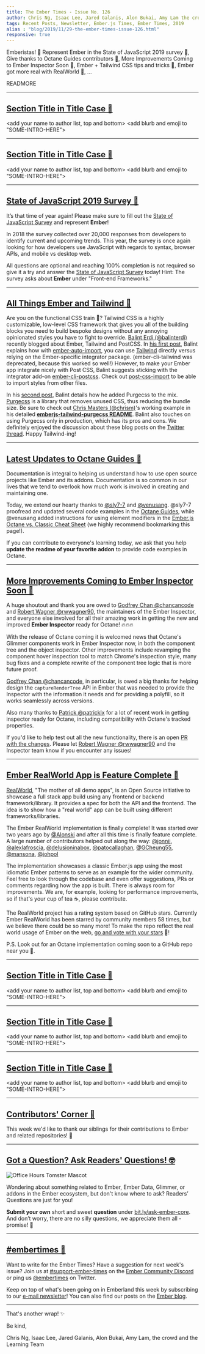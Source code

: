 ```yaml
---
title: The Ember Times - Issue No. 126
author: Chris Ng, Isaac Lee, Jared Galanis, Alon Bukai, Amy Lam the crowd
tags: Recent Posts, Newsletter, Ember.js Times, Ember Times, 2019
alias : "blog/2019/11/29-the-ember-times-issue-126.html"
responsive: true
---
```


<SAYING-HELLO-IN-YOUR-FAVORITE-LANGUAGE> Emberistas! 🐹
Represent Ember in the State of JavaScript 2019 survey 📃,
Give thanks to Octane Guides contributors 🙏,
More Improvements Coming to Ember Inspector Soon 🚀,
Ember + Tailwind CSS tips and tricks 🎨,
Ember got more real with RealWorld 🌟,
...
<SOME-INTRO-HERE-TO-KEEP-THEM-SUBSCRIBERS-READING>

READMORE

---

## [Section Title in Title Case 🐹](#section-url)

<change section title emoji>
<consider adding some bold to your paragraph>

<add your name to author list, top and bottom>
<add blurb and emoji to "SOME-INTRO-HERE">

---

## [Section Title in Title Case 🐹](#section-url)

<change section title emoji>
<consider adding some bold to your paragraph>

<add your name to author list, top and bottom>
<add blurb and emoji to "SOME-INTRO-HERE">

---

## [State of JavaScript 2019 Survey 📃](https://stateofjs.com/)

It’s that time of year again! Please make sure to fill out the [State of JavaScript Survey](https://stateofjs.com/) and represent **Ember**!

In 2018 the survey collected over 20,000 responses from developers to identify current and upcoming trends. This year, the survey is once again looking for how developers use JavaScript with regards to syntax, browser APIs, and mobile vs desktop web.

All questions are optional and reaching 100% completion is not required so give it a try and answer the [State of JavaScript Survey](https://stateofjs.com/) today! Hint: The survey asks about **Ember** under "Front-end Frameworks."

---

## [All Things Ember and Tailwind 🎨](https://www.balinterdi.com/blog/purging-css-in-ember-postcss-purgecss/)

Are you on the functional CSS train 🚂? Tailwind CSS is a highly customizable, low-level CSS framework that gives you all of the building blocks you need to build bespoke designs without any annoying opinionated styles you have to fight to override. [Balint Erdi (@balinterdi)](https://github.com/balinterdi) recently blogged about Ember, Tailwind and PostCSS. In [his first post](https://www.balinterdi.com/blog/ember-tailwind-css-postcss-import/), Balint explains how with [ember-auto-import](https://github.com/ef4/ember-auto-import), you can use [Tailwind](https://tailwindcss.com/) directly versus relying on the Ember-specific integrator package. (ember-cli-tailwind was deprecated, because this worked so well!) However, to make your Ember app integrate nicely with Post CSS, Balint suggests sticking with the integrator add-on [ember-cli-postcss](https://github.com/jeffjewiss/ember-cli-postcss). Check out [post-css-import](https://github.com/postcss/postcss-import) to be able to import styles from other files.

In his [second post](https://www.balinterdi.com/blog/purging-css-in-ember-postcss-purgecss/), Balint details how he added Purgecss to the mix. [Purgecss](https://www.purgecss.com/) is a library that removes unused CSS, thus reducing the bundle size. Be sure to check out [Chris Masters (@chrism)](https://github.com/chrism)'s working example in his detailed **[emberjs-tailwind-purgecss README](https://github.com/chrism/emberjs-tailwind-purgecss)**. Balint also touches on using Purgecss only in production, which has its pros and cons. We definitely enjoyed the discussion about these blog posts on the [Twitter thread](https://twitter.com/baaz/status/1198982126860935168). Happy Tailwind-ing! 

---

## [Latest Updates to Octane Guides 🙏](https://octane-guides-preview.emberjs.com/)

Documentation is integral to helping us understand how to use open source projects like Ember and its addons. Documentation is so common in our lives that we tend to overlook how much work is involved in creating and maintaining one.

Today, we extend our hearty thanks to [@sly7-7](https://github.com/sly7-7) and [@venusang](https://github.com/venusang). @sly7-7 proofread and updated several code examples in the [Octane Guides](https://octane-guides-preview.emberjs.com/), while @venusang added instructions for using element modifiers in the [Ember.js Octane vs. Classic Cheat Sheet](https://ember-learn.github.io/ember-octane-vs-classic-cheat-sheet/) (we highly recommend bookmarking this page!).

If you can contribute to everyone's learning today, we ask that you help **update the readme of your favorite addon** to provide code examples in Octane.

---

## [More Improvements Coming to Ember Inspector Soon 🚀](https://github.com/emberjs/ember-inspector/pull/1088)

A huge shoutout and thank you are owed to [Godfrey Chan @chancancode](https://github.com/chancancode) and [Robert Wagner @rwwagner90](https://github.com/rwwagner90), the maintainers of the Ember Inspector, and everyone else involved for all their amazing work in getting the new and improved **Ember Inspector** ready for Octane! 🔥🔥🔥

With the release of Octane coming it is welcomed news that Octane's Glimmer components work in Ember Inspector now, in both the component tree and the object inspector. Other improvements include revamping the component hover inspection tool to match Chrome's inspection style, many bug fixes and a complete rewrite of the component tree logic that is more future proof.

[Godfrey Chan @chancancode](https://github.com/chancancode), in particular, is owed a big thanks for helping design the `captureRenderTree` API in Ember that was needed to provide the Inspector with the information it needs and for providing a polyfill, so it works seamlessly across versions.

Also many thanks to [Patrick @patricklx](https://github.com/patricklx) for a lot of recent work in getting inspector ready for Octane, including compatibility with Octane's tracked properties.

If you'd like to help test out all the new functionality, there is an open [PR with the changes](https://github.com/emberjs/ember-inspector/pull/1088). Please let [Robert Wagner @rwwagner90](https://github.com/rwwagner90) and the Inspector team know if you encounter any issues!

---

## [Ember RealWorld App is Feature Complete 🌠](https://github.com/gothinkster/ember-realworld)

[RealWorld](https://github.com/gothinkster/realworld), "The mother of all demo apps", is an Open Source initiative to showcase a full stack app build using any frontend or backend framework/library. It provides a spec for both the API and the frontend. The idea is to show how a "real world" app can be built using different frameworks/libraries.

The Ember RealWorld implementation is finally complete! It was started over two years ago by [@Alonski](https://github.com/Alonski) and after all this time is finally feature complete. A large number of contributors helped out along the way: [@jonnii](https://github.com/jonnii), [@alexlafroscia](https://github.com/alexlafroscia), [@delusioninabox](https://github.com/delusioninabox), [@patocallaghan](https://github.com/patocallaghan), [@GCheung55](https://github.com/GCheung55), [@mansona](https://github.com/mansona), [@johpol](https://github.com/johpol)

The implementation showcases a classic Ember.js app using the most idiomatic Ember patterns to serve as an example for the wider community. Feel free to look through the codebase and even offer suggestions, PRs or comments regarding how the app is built. There is always room for improvements. We are, for example, looking for performance improvements, so if that's your cup of tea ☕, please contribute.

The RealWorld project has a rating system based on GitHub stars. Currently Ember RealWorld has been starred by community members 58 times, but we believe there could be so many more! To make the repo reflect the real world usage of Ember on the web, [go and vote with your stars](https://github.com/gothinkster/ember-realworld) 🌟!

P.S. Look out for an Octane implementation coming soon to a GitHub repo near you 🍿. 

---

## [Section Title in Title Case 🐹](#section-url)

<change section title emoji>
<consider adding some bold to your paragraph>

<add your name to author list, top and bottom>
<add blurb and emoji to "SOME-INTRO-HERE">

---

## [Section Title in Title Case 🐹](#section-url)

<change section title emoji>
<consider adding some bold to your paragraph>

<add your name to author list, top and bottom>
<add blurb and emoji to "SOME-INTRO-HERE">

---

## [Section Title in Title Case 🐹](#section-url)

<change section title emoji>
<consider adding some bold to your paragraph>

<add your name to author list, top and bottom>
<add blurb and emoji to "SOME-INTRO-HERE">

---

## [Contributors' Corner 👏](https://guides.emberjs.com/release/contributing/repositories/)

<p>This week we'd like to thank our siblings for their contributions to Ember and related repositories! 💖</p>

---

## [Got a Question? Ask Readers' Questions! 🤓](https://docs.google.com/forms/d/e/1FAIpQLScqu7Lw_9cIkRtAiXKitgkAo4xX_pV1pdCfMJgIr6Py1V-9Og/viewform)

<div class="blog-row">
  <img class="float-right small transparent padded" alt="Office Hours Tomster Mascot" title="Readers' Questions" src="/images/tomsters/officehours.png" />

  <p>Wondering about something related to Ember, Ember Data, Glimmer, or addons in the Ember ecosystem, but don't know where to ask? Readers’ Questions are just for you!</p>

  <p><strong>Submit your own</strong> short and sweet <strong>question</strong> under <a href="https://bit.ly/ask-ember-core" target="rq">bit.ly/ask-ember-core</a>. And don’t worry, there are no silly questions, we appreciate them all - promise! 🤞</p>
</div>

---

## [#embertimes 📰](https://blog.emberjs.com/tags/newsletter.html)

Want to write for the Ember Times? Have a suggestion for next week's issue? Join us at [#support-ember-times](https://discordapp.com/channels/480462759797063690/485450546887786506) on the [Ember Community Discord](https://discordapp.com/invite/zT3asNS) or ping us [@embertimes](https://twitter.com/embertimes) on Twitter.

Keep on top of what's been going on in Emberland this week by subscribing to our [e-mail newsletter](https://the-emberjs-times.ongoodbits.com/)! You can also find our posts on the [Ember blog](https://emberjs.com/blog/tags/newsletter.html).

---

That's another wrap! ✨

Be kind,

Chris Ng, Isaac Lee, Jared Galanis, Alon Bukai, Amy Lam, the crowd and the Learning Team
